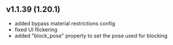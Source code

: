 ## v1.1.39 (1.20.1)
- added bypass material restrictions config
- fixed UI flickering
- added "block_pose" property to set the pose used for blocking
